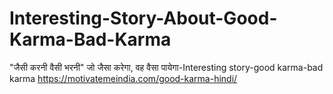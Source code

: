# Interesting-Story-About-Good-Karma-Bad-Karma
 "जैसी करनी वैसी भरनी" जो जैसा करेगा, वह वैसा पायेगा-Interesting story-good karma-bad karma https://motivatemeindia.com/good-karma-hindi/
